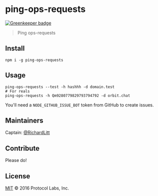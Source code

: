# ping-ops-requests

[![Greenkeeper badge](https://badges.greenkeeper.io/RichardLitt/ping-ops-requests.svg)](https://greenkeeper.io/)

> Ping ops-requests

## Install

```
npm i -g ping-ops-requests
```

## Usage

```
ping-ops-requests --test -h hashhh -d domain.test
# For reals
ping-ops-requests -h Qm9280779829793794792 -d orbit.chat
```

You'll need a `NODE_GITHUB_ISSUE_BOT` token from GitHub to create issues.

## Maintainers

Captain: [@RichardLitt](https://github.com/RichardLitt)

## Contribute

Please do!

## License

[MIT](LICENSE) © 2016 Protocol Labs, Inc.
